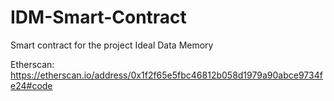 # IDM-Smart-Contract
Smart contract for the project Ideal Data Memory

Etherscan: https://etherscan.io/address/0x1f2f65e5fbc46812b058d1979a90abce9734fe24#code
